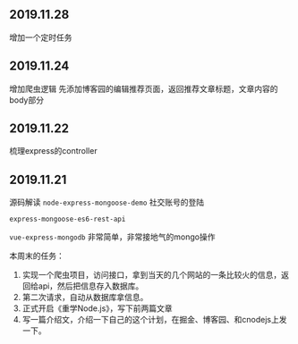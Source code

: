 ## 2019.11.28
增加一个定时任务


## 2019.11.24
增加爬虫逻辑
先添加博客园的编辑推荐页面，返回推荐文章标题，文章内容的body部分


## 2019.11.22
梳理express的controller


## 2019.11.21
源码解读
`node-express-mongoose-demo`
社交账号的登陆

`express-mongoose-es6-rest-api`

`vue-express-mongodb`
非常简单，非常接地气的mongo操作

本周末的任务：
1. 实现一个爬虫项目，访问接口，拿到当天的几个网站的一条比较火的信息，返回给api，然后把信息存入数据库。
2. 第二次请求，自动从数据库拿信息。
3. 正式开启《重学Node.js》，写下前两篇文章
4. 写一篇介绍文，介绍一下自己的这个计划，在掘金、博客园、和cnodejs上发一下。